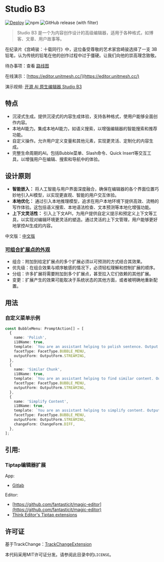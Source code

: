 # Studio B3

[![Deploy](https://github.com/unit-mesh/3b/actions/workflows/deploy.yml/badge.svg)](https://github.com/unit-mesh/3b/actions/workflows/deploy.yml)
![npm](https://img.shields.io/npm/v/b3-editor)
![GitHub release (with filter)](https://img.shields.io/github/v/release/unit-mesh/b3)

> Studio B3 是一个为内容创作设计的高级编辑器，适用于各种格式，如博客、文章、用户故事等。

在纪录片《宫崎骏：十载同行》中，这位备受尊敬的艺术家宫崎骏选择了一支 3B 铅笔，认为传统的铅笔在他的创作过程中过于僵硬。让我们向他的崇高理念致敬。

待办事项：查看 [路线图](https://github.com/unit-mesh/3b/issues/1)

在线演示：[https://editor.unitmesh.cc/](https://editor.unitmesh.cc/)

演示视频: [开源 AI 原生编辑器 Studio B3](https://www.bilibili.com/video/BV1E64y1j7hJ/)

## 特点

- 沉浸式生成。提供沉浸式的内容生成体验，支持各种格式，使用户能够全面创作内容。
- 本地AI能力。集成本地AI能力，如语义搜索，以增强编辑器的智能搜索和推荐功能。
- 自定义操作。允许用户定义变量和其他元素，实现更灵活、定制化的内容生成。
- 完整生命周期的AI。包括Bubble菜单、Slash命令、Quick Insert等交互工具，以增强用户在编辑、搜索和导航中的体验。

## 设计原则

- **智能嵌入：** 将人工智能与用户界面深度融合，确保在编辑器的各个界面位置巧妙地引入AI模型，以实现更直观、智能的用户交互体验。
- **本地优化：** 通过引入本地推理模型，追求在用户本地环境下提供高效、流畅的写作体验。这包括语义搜索、本地语法检查、文本预测等本地化增强功能。
- **上下文灵活性：** 引入上下文API，为用户提供自定义提示和预定义上下文等工具，以实现对编辑环境更灵活的塑造。通过灵活的上下文管理，用户能够更好地掌控AI生成的内容。

中文版：[中文版](./README.zh.md)

### [可组合扩展点的外观](https://marijnhaverbeke.nl/blog/facets.html)

* 组合：附加到给定扩展点的多个扩展必须以可预测的方式结合其效果。
* 优先级：在组合效果与顺序敏感的情况下，必须轻松理解和控制扩展的顺序。
* 分组：许多扩展将需要附加到多个扩展点，甚至拉入它们依赖的其他扩展。
* 变更：扩展产生的效果可能取决于系统状态的其他方面，或者被明确地重新配置。

## 用法

### 自定义菜单示例

```typescript
const BubbleMenu: PromptAction[] = [
  {
    name: 'Polish',
    i18Name: true,
    template: `You are an assistant helping to polish sentence. Output in markdown format. \n ###${DefinedVariable.SELECTION}###`,
    facetType: FacetType.BUBBLE_MENU,
    outputForm: OutputForm.STREAMING,
  },
  {
    name: 'Similar Chunk',
    i18Name: true,
    template: `You are an assistant helping to find similar content. Output in markdown format. \n ###${DefinedVariable.SELECTION}###`,
    facetType: FacetType.BUBBLE_MENU,
    outputForm: OutputForm.STREAMING,
  },
  {
    name: 'Simplify Content',
    i18Name: true,
    template: `You are an assistant helping to simplify content. Output in markdown format. \n ###${DefinedVariable.SELECTION}###`,
    facetType: FacetType.BUBBLE_MENU,
    outputForm: OutputForm.STREAMING,
    changeForm: ChangeForm.DIFF,
  },
];
```

## 引用:

### Tiptap编辑器扩展

App:

- [Gitlab](https://gitlab.com/gitlab-org/gitlab/-/tree/master/app/assets/javascripts/content_editor/extensions)

Editor:

- [https://github.com/fantasticit/magic-editor](https://github.com/fantasticit/magic-editor)
- [Think Editor's Tiptap extensions](https://github.com/fantasticit/think/tree/main/packages/client/src/tiptap/core/extensions)

## 许可证

基于TrackChange：[TrackChangeExtension](https://github.com/chenyuncai/tiptap-track-change-extension)

本代码采用MIT许可证分发。请参阅此目录中的`LICENSE`。